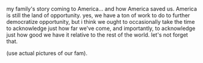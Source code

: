 my family's story coming to America... and how America saved us.
America is still the land of opportunity. yes, we have a ton of work to do to further democratize opportunity, but i think we ought to occasionally take the time to acknowledge just how far we've come, and importantly, to acknowledge just how good we have it relative to the rest of the world. let's not forget that.

(use actual pictures of our fam).